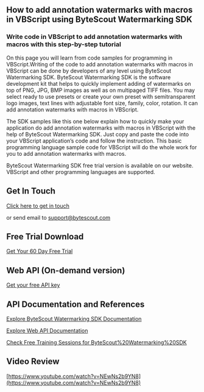 ## How to add annotation watermarks with macros in VBScript using ByteScout Watermarking SDK

### Write code in VBScript to add annotation watermarks with macros with this step-by-step tutorial

On this page you will learn from code samples for programming in VBScript.Writing of the code to add annotation watermarks with macros in VBScript can be done by developers of any level using ByteScout Watermarking SDK. ByteScout Watermarking SDK is the software development kit that helps to quickly implement adding of watermarks on top of PNG, JPG, BMP images as well as on multipaged TIFF files. You may select ready to use presets or create your own preset with semitransparent logo images, text lines with adjustable font size, family, color, rotation. It can add annotation watermarks with macros in VBScript.

The SDK samples like this one below explain how to quickly make your application do add annotation watermarks with macros in VBScript with the help of ByteScout Watermarking SDK. Just copy and paste the code into your VBScript application’s code and follow the instruction. This basic programming language sample code for VBScript will do the whole work for you to add annotation watermarks with macros.

ByteScout Watermarking SDK free trial version is available on our website. VBScript and other programming languages are supported.

## Get In Touch

[Click here to get in touch](https://bytescout.zendesk.com/hc/en-us/requests/new?subject=ByteScout%20Watermarking%20SDK%20Question)

or send email to [support@bytescout.com](mailto:support@bytescout.com?subject=ByteScout%20Watermarking%20SDK%20Question) 

## Free Trial Download

[Get Your 60 Day Free Trial](https://bytescout.com/download/web-installer?utm_source=github-readme)

## Web API (On-demand version)

[Get your free API key](https://pdf.co/documentation/api?utm_source=github-readme)

## API Documentation and References

[Explore ByteScout Watermarking SDK Documentation](https://bytescout.com/documentation/index.html?utm_source=github-readme)

[Explore Web API Documentation](https://pdf.co/documentation/api?utm_source=github-readme)

[Check Free Training Sessions for ByteScout%20Watermarking%20SDK](https://academy.bytescout.com/)

## Video Review

[https://www.youtube.com/watch?v=NEwNs2b9YN8](https://www.youtube.com/watch?v=NEwNs2b9YN8)